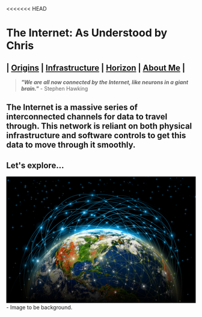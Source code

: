 <<<<<<< HEAD
# The Internet: As Understood by Chris 
## | [Origins](Origins.md) | [Infrastructure](Infastructure.md) | [Horizon](Future.md) | [About Me](about.md) |
> ***"We are all now connected by the Internet, like neurons in a giant brain."*** - Stephen Hawking
## The Internet is a massive series of interconnected channels for data to travel through. This network is reliant on both physical infrastructure and software controls to get this data to move through it smoothly.
## Let's explore...
![Title Image](images/Internetglobe.jpg) - Image to be background. 


